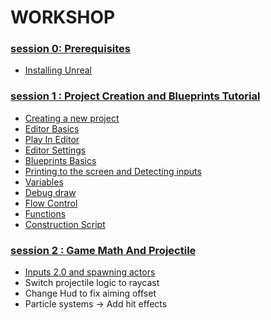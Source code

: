 # WORKSHOP

### [session 0: Prerequisites](https://github.com/Bleeck/UE_Workshop/blob/master/Session_0.md)
  * [Installing Unreal](https://github.com/Bleeck/UE_Workshop/blob/master/Session_0.md#installing-unreal)

### [session 1 : Project Creation and Blueprints Tutorial](https://github.com/Bleeck/UE_Workshop/blob/main/Session_1.md)
  * [Creating a new project](https://github.com/Bleeck/UE_Workshop/blob/main/Session_1.md#creating-a-new-project)
  * [Editor Basics](https://github.com/Bleeck/UE_Workshop/blob/main/Session_1.md#editor-basics)
  * [Play In Editor](https://github.com/Bleeck/UE_Workshop/blob/main/Session_1.md#play-in-editor)
  * [Editor Settings](https://github.com/Bleeck/UE_Workshop/blob/main/Session_1.md#editor-settings)
  * [Blueprints Basics](https://github.com/Bleeck/UE_Workshop/blob/master/Session_1.md#blueprint-basics)
  * [Printing to the screen and Detecting inputs](https://github.com/Bleeck/UE_Workshop/blob/master/Session_1.md#printing-to-the-screen-and-detecting-inputs)
  * [Variables](https://github.com/Bleeck/UE_Workshop/blob/master/Session_1.md#variables)
  * [Debug draw](https://github.com/Bleeck/UE_Workshop/blob/master/Session_1.md#debug-draw)
  * [Flow Control](https://github.com/Bleeck/UE_Workshop/blob/master/Session_1.md#flow-control)
  * [Functions](https://github.com/Bleeck/UE_Workshop/blob/master/Session_1.md#functions)
  * [Construction Script](https://github.com/Bleeck/UE_Workshop/blob/master/Session_1.md#construction-script)


  ### [session 2 : Game Math And Projectile](https://github.com/Bleeck/UE_Workshop/blob/main/Session_2.md)
  * [Inputs 2.0 and spawning actors](https://github.com/Bleeck/UE_Workshop/blob/master/Session_2.md#inputs-20-and-spawning-actors)
  * Switch projectile logic to raycast
  * Change Hud to fix aiming offset
  * Particle systems -> Add hit effects
